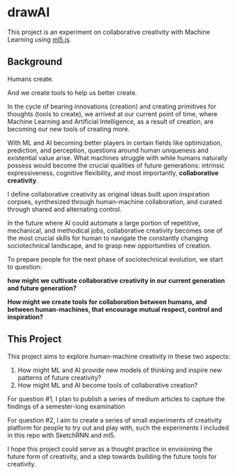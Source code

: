 # drawAI

This project is an experiment on collaborative creativity with Machine Learning using [ml5.js](https://ml5js.org).

## Background

Humans create. 

And we create tools to help us better create. 

In the cycle of bearing innovations (creation) and creating primitives for thoughts (tools to create), 
we arrived at our current point of time, 
where Machine Learning and Artificial Intelligence, as a result of creation, 
are becoming our new tools of creating more. 

With ML and AI becoming better players in certain fields like optimization, prediction, and perception,
questions around human uniqueness and existential value arise.
What machines struggle with while humans naturally possess would become the crucial qualities of future generations:
intrinsic expressiveness, cognitive flexibility, and most importantly, **collaborative creativity**. 

I define collaborative creativity as original ideas
built upon inspiration corpses, 
synthesized through human-machine collaboration, 
and curated through shared and alternating control.

In the future where AI could automate a large portion of repetitive, mechanical, and methodical jobs, 
collaborative creativity becomes one of the most crucial skills for human
to navigate the constantly changing sociotechnical landscape, 
and to grasp new opportunities of creation. 

To prepare people for the next phase of sociotechnical evolution, we start to question: 

**how might we cultivate collaborative creativity in our current generation and future generation?**

**How might we create tools for collaboration between humans, and between human-machines, that encourage mutual respect, control and inspiration?**


## This Project

This project aims to explore human-machine creativity in these two aspects: 
1. How might ML and AI provide new models of thinking and inspire new patterns of future creativity? 
2. How might ML and AI become tools of collaborative creation? 

For question #1, I plan to publish a series of medium articles to capture the findings of a semester-long examination

For question #2, I aim to create a series of small experiments of creativity platform for people to try out and play with, such the experiments I included in this repo with SketchRNN and ml5. 

I hope this project could serve as a thought practice in envisioning the future form of creativity, and a step towards building the future tools for creativity. 
